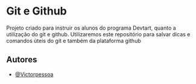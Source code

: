 
# Git e Github

Projeto criado para instruir os alunos do programa Devtart, quanto a utilização do git e github. Utilizaremos este repositório para salvar dicas e comandos úteis do git e também da plataforma github

## Autores

- [@Victorpessoa](https://www.github.com/victorpessoa1)


